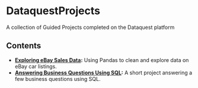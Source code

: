 # DataquestProjects
A collection of Guided Projects completed on the Dataquest platform

## Contents
* **[Exploring eBay Sales Data](https://github.com/evi25/DataquestProjects/tree/main/Guided%20Project:%20Exploring%20eBay%20Sales%20Data):** Using Pandas to clean and explore data on eBay car listings.
* **[Answering Business Questions Using SQL](https://github.com/evi25/DataquestProjects/tree/main/Guided%20Project:%20Answering%20Business%20Questions%20Using%20SQL):** A short project answering a few business questions using SQL.
